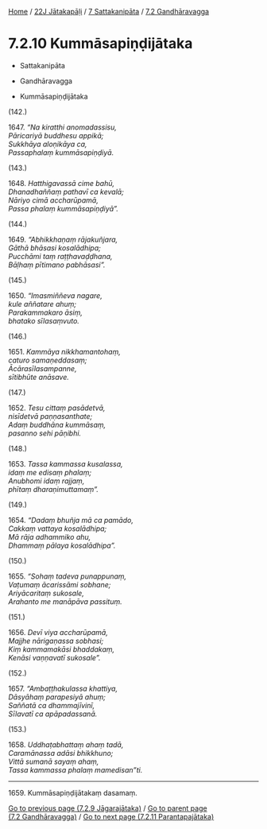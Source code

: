 
[Home](/) / [22J Jātakapāḷi](../../../22J.md) / [7 Sattakanipāta](../../7.md) / [7.2 Gandhāravagga](../7.2.md)

# 7.2.10 Kummāsapiṇḍijātaka

* Sattakanipāta

* Gandhāravagga

* Kummāsapiṇḍijātaka

(142.)

1647\. _“Na kiratthi anomadassisu,_  
_Pāricariyā buddhesu appikā;_  
_Sukkhāya aloṇikāya ca,_  
_Passaphalaṃ kummāsapiṇḍiyā._  


(143.)

1648\. _Hatthigavassā cime bahū,_  
_Dhanadhaññaṃ pathavī ca kevalā;_  
_Nāriyo cimā accharūpamā,_  
_Passa phalaṃ kummāsapiṇḍiyā”._  


(144.)

1649\. _“Abhikkhaṇaṃ rājakuñjara,_  
_Gāthā bhāsasi kosalādhipa;_  
_Pucchāmi taṃ raṭṭhavaḍḍhana,_  
_Bāḷhaṃ pītimano pabhāsasi”._  


(145.)

1650\. _“Imasmiññeva nagare,_  
_kule aññatare ahuṃ;_  
_Parakammakaro āsiṃ,_  
_bhatako sīlasaṃvuto._  


(146.)

1651\. _Kammāya nikkhamantohaṃ,_  
_caturo samaṇeddasaṃ;_  
_Ācārasīlasampanne,_  
_sītibhūte anāsave._  


(147.)

1652\. _Tesu cittaṃ pasādetvā,_  
_nisīdetvā paṇṇasanthate;_  
_Adaṃ buddhāna kummāsaṃ,_  
_pasanno sehi pāṇibhi._  


(148.)

1653\. _Tassa kammassa kusalassa,_  
_idaṃ me edisaṃ phalaṃ;_  
_Anubhomi idaṃ rajjaṃ,_  
_phītaṃ dharaṇimuttamaṃ”._  


(149.)

1654\. _“Dadaṃ bhuñja mā ca pamādo,_  
_Cakkaṃ vattaya kosalādhipa;_  
_Mā rāja adhammiko ahu,_  
_Dhammaṃ pālaya kosalādhipa”._  


(150.)

1655\. _“Sohaṃ tadeva punappunaṃ,_  
_Vaṭumaṃ ācarissāmi sobhane;_  
_Ariyācaritaṃ sukosale,_  
_Arahanto me manāpāva passituṃ._  


(151.)

1656\. _Devī viya accharūpamā,_  
_Majjhe nārigaṇassa sobhasi;_  
_Kiṃ kammamakāsi bhaddakaṃ,_  
_Kenāsi vaṇṇavatī sukosale”._  


(152.)

1657\. _“Ambaṭṭhakulassa khattiya,_  
_Dāsyāhaṃ parapesiyā ahuṃ;_  
_Saññatā ca dhammajīvinī,_  
_Sīlavatī ca apāpadassanā._  


(153.)

1658\. _Uddhaṭabhattaṃ ahaṃ tadā,_  
_Caramānassa adāsi bhikkhuno;_  
_Vittā sumanā sayaṃ ahaṃ,_  
_Tassa kammassa phalaṃ mamedisan”ti._  


---

1659\. Kummāsapiṇḍijātakaṃ dasamaṃ.



[Go to previous page (7.2.9 Jāgarajātaka)](7.2.9.md) / [Go to parent page (7.2 Gandhāravagga)](../7.2.md) / [Go to next page (7.2.11 Parantapajātaka)](7.2.11.md)


